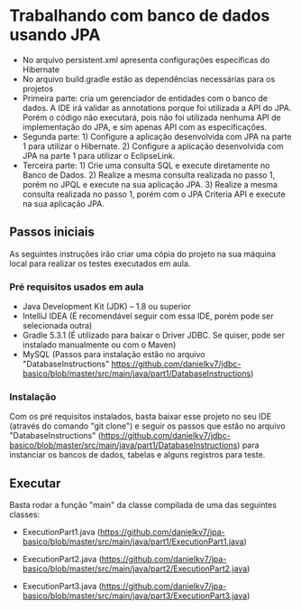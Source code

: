# Trabalhando com banco de dados usando JPA
- No arquivo persistent.xml apresenta configurações específicas do Hibernate <br>
- No arquivo build.gradle estão as dependências necessárias para os projetos <br>
- Primeira parte: cria um gerenciador de entidades com o banco de dados. A IDE irá validar as annotations porque foi utilizada a API do JPA. Porém o código não executará, pois não foi utilizada nenhuma API de implementação do JPA, e sim apenas API com as especificações.<br>
- Segunda parte: 1) Configure a aplicação desenvolvida com JPA na parte 1 para utilizar o Hibernate. 2) Configure a aplicação desenvolvida com JPA na parte 1 para utilizar o EclipseLink. <br>
- Terceira parte: 1) Crie uma consulta SQL e execute diretamente no Banco de Dados. 2) Realize a mesma consulta realizada no passo 1, porém no JPQL e execute na sua aplicação JPA. 3) Realize a mesma consulta realizada no passo 1, porém com o JPA Criteria API e execute na sua aplicação JPA.

## Passos iniciais
As seguintes instruções irão criar uma cópia do projeto na sua máquina local para realizar os testes executados em aula.

### Pré requisitos usados em aula
- Java Development Kit (JDK) – 1.8 ou superior
- IntelliJ IDEA (É recomendável seguir com essa IDE, porém pode ser selecionada outra)
- Gradle 5.3.1 (É utilizado para baixar o Driver JDBC. Se quiser, pode ser instalado manualmente ou com o Maven)
- MySQL (Passos para instalação estão no arquivo "DatabaseInstructions" https://github.com/danielkv7/jdbc-basico/blob/master/src/main/java/part1/DatabaseInstructions)

### Instalação
Com os pré requisitos instalados, basta baixar esse projeto no seu IDE (através do comando "git clone") e seguir os passos que estão no arquivo "DatabaseInstructions" (https://github.com/danielkv7/jdbc-basico/blob/master/src/main/java/part1/DatabaseInstructions) para instanciar os bancos de dados, tabelas e alguns registros para teste.

## Executar
Basta rodar a função "main" da classe compilada de uma das seguintes classes:

- ExecutionPart1.java (https://github.com/danielkv7/jpa-basico/blob/master/src/main/java/part1/ExecutionPart1.java)

- ExecutionPart2.java (https://github.com/danielkv7/jpa-basico/blob/master/src/main/java/part2/ExecutionPart2.java)

- ExecutionPart3.java (https://github.com/danielkv7/jpa-basico/blob/master/src/main/java/part3/ExecutionPart3.java)
